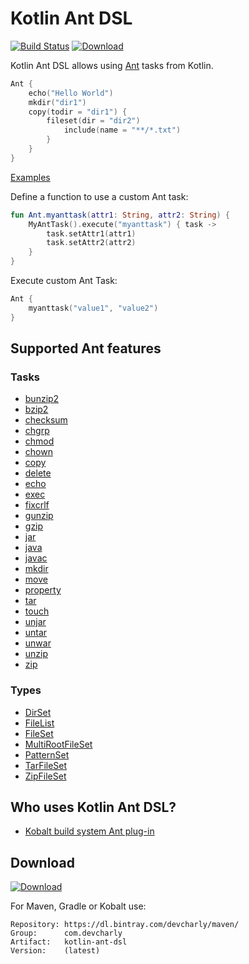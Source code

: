 # Kotlin Ant DSL

[![Build Status](https://travis-ci.org/DevCharly/kotlin-ant-dsl.svg?branch=master)](https://travis-ci.org/DevCharly/kotlin-ant-dsl)
[![Download](https://api.bintray.com/packages/devcharly/maven/kotlin-ant-dsl/images/download.svg) ](https://bintray.com/devcharly/maven/kotlin-ant-dsl/_latestVersion)

Kotlin Ant DSL allows using [Ant] tasks from Kotlin.

```kotlin
Ant {
    echo("Hello World")
    mkdir("dir1")
    copy(todir = "dir1") {
        fileset(dir = "dir2")
            include(name = "**/*.txt")
        }
    }
}
```

[Examples](examples/src/demo.kt)


Define a function to use a custom Ant task:

```kotlin
fun Ant.myanttask(attr1: String, attr2: String) {
    MyAntTask().execute("myanttask") { task ->
        task.setAttr1(attr1)
        task.setAttr2(attr2)
    }
}
```

Execute custom Ant Task:

```kotlin
Ant {
    myanttask("value1", "value2")
}
```


## Supported Ant features

### Tasks

  * [bunzip2](http://ant.apache.org/manual/Tasks/unpack.html)
  * [bzip2](http://ant.apache.org/manual/Tasks/pack.html)
  * [checksum](http://ant.apache.org/manual/Tasks/checksum.html)
  * [chgrp](http://ant.apache.org/manual/Tasks/chgrp.html)
  * [chmod](http://ant.apache.org/manual/Tasks/chmod.html)
  * [chown](http://ant.apache.org/manual/Tasks/chown.html)
  * [copy](http://ant.apache.org/manual/Tasks/copy.html)
  * [delete](http://ant.apache.org/manual/Tasks/delete.html)
  * [echo](http://ant.apache.org/manual/Tasks/echo.html)
  * [exec](http://ant.apache.org/manual/Tasks/exec.html)
  * [fixcrlf](http://ant.apache.org/manual/Tasks/fixcrlf.html)
  * [gunzip](http://ant.apache.org/manual/Tasks/unpack.html)
  * [gzip](http://ant.apache.org/manual/Tasks/pack.html)
  * [jar](http://ant.apache.org/manual/Tasks/jar.html)
  * [java](http://ant.apache.org/manual/Tasks/java.html)
  * [javac](http://ant.apache.org/manual/Tasks/javac.html)
  * [mkdir](http://ant.apache.org/manual/Tasks/mkdir.html)
  * [move](http://ant.apache.org/manual/Tasks/move.html)
  * [property](http://ant.apache.org/manual/Tasks/property.html)
  * [tar](http://ant.apache.org/manual/Tasks/tar.html)
  * [touch](http://ant.apache.org/manual/Tasks/touch.html)
  * [unjar](http://ant.apache.org/manual/Tasks/unzip.html)
  * [untar](http://ant.apache.org/manual/Tasks/unzip.html)
  * [unwar](http://ant.apache.org/manual/Tasks/unzip.html)
  * [unzip](http://ant.apache.org/manual/Tasks/unzip.html)
  * [zip](http://ant.apache.org/manual/Tasks/zip.html)

### Types

  * [DirSet](http://ant.apache.org/manual/Types/dirset.html)
  * [FileList](http://ant.apache.org/manual/Types/filelist.html)
  * [FileSet](http://ant.apache.org/manual/Types/fileset.html)
  * [MultiRootFileSet](http://ant.apache.org/manual/Types/multirootfileset.html)
  * [PatternSet](http://ant.apache.org/manual/Types/patternset.html)
  * [TarFileSet](http://ant.apache.org/manual/Types/tarfileset.html)
  * [ZipFileSet](http://ant.apache.org/manual/Types/zipfileset.html)


## Who uses Kotlin Ant DSL?

  * [Kobalt build system Ant plug-in](https://github.com/DevCharly/kobalt-ant)


## Download

[![Download](https://api.bintray.com/packages/devcharly/maven/kotlin-ant-dsl/images/download.svg) ](https://bintray.com/devcharly/maven/kotlin-ant-dsl/_latestVersion)

For Maven, Gradle or Kobalt use:

    Repository: https://dl.bintray.com/devcharly/maven/ 
    Group:      com.devcharly
    Artifact:   kotlin-ant-dsl
    Version:    (latest)


[Ant]: http://ant.apache.org/
[Ant tasks]: http://ant.apache.org/manual/tasksoverview.html